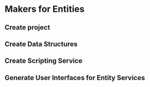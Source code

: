 # Makers for Entities

## Create project


## Create Data Structures


## Create Scripting Service


## Generate User Interfaces for Entity Services
